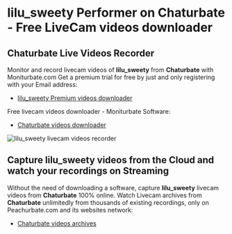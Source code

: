 # lilu_sweety Performer on Chaturbate - Free LiveCam videos downloader

## Chaturbate Live Videos Recorder

Monitor and record livecam videos of **lilu_sweety** from **Chaturbate** with Moniturbate.com
Get a premium trial for free by just and only registering with your Email address:
* [lilu_sweety Premium videos downloader](https://moniturbate.com/request-demo-licence-key.html)

Free livecam videos downloader - Moniturbate Software:
* [Chaturbate videos downloader](https://moniturbate.com/moniturbate-download-software.html)

![lilu_sweety livecam videos recorder](https://peachurnet.com/templates/moniturbate-software.png)


## Capture lilu_sweety videos from the Cloud and watch your recordings on Streaming

Without the need of downloading a software, capture **lilu_sweety** livecam videos from **Chaturbate** 100% online.
Watch Livecam archives from **Chaturbate** unlimitedly from thousands of existing recordings, only on Peachurbate.com and its websites network:
* [Chaturbate videos archives](https://peachurnet.com/)
